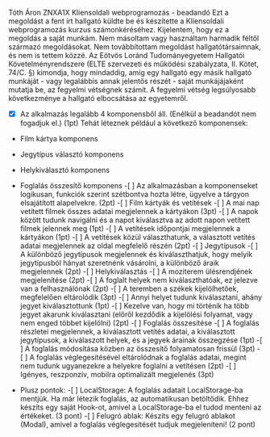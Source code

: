 Tóth Áron
ZNXA1X
Kliensoldali webprogramozás - beadandó
Ezt a megoldást a fent írt hallgató küldte be és készítette a Kliensoldali webprogramozás kurzus számonkéréséhez.
Kijelentem, hogy ez a megoldás a saját munkám. Nem másoltam vagy használtam harmadik féltől
származó megoldásokat. Nem továbbítottam megoldást hallgatótársaimnak, és nem is tettem közzé.
Az Eötvös Loránd Tudományegyetem Hallgatói Követelményrendszere
(ELTE szervezeti és működési szabályzata, II. Kötet, 74/C. §) kimondja, hogy mindaddig,
amíg egy hallgató egy másik hallgató munkáját - vagy legalábbis annak jelentős részét -
saját munkájájaként mutatja be, az fegyelmi vétségnek számít.
A fegyelmi vétség legsúlyosabb következménye a hallgató elbocsátása az egyetemről.

-[x] Az alkalmazás legalább 4 komponensből áll. (Enélkül a beadandót nem fogadjuk el.) (1pt)
Tehát léteznek például a következő komponensek:

- Film kártya komponens
- Jegytípus választó komponens
- Helykiválasztó komponens
- Foglalás összesítő komponens -[ ] Az alkalmazásban a komponenseket logikusan, funkciók szerint szétbontva hozta létre, ügyelve a tárgyon elsajátított alapelvekre. (2pt) -[ ] Film kártyák és vetítések -[ ] A mai nap vetített filmek összes adatai megjelennek a kártyákon (3pt) -[ ] A napok között tudunk navigálni és a napot kiválasztva az adott napon vetített filmek jelennek meg (1pt) -[ ] A vetítések időpontjai megjelennek a kártyákon (1pt) -[ ] A vetítések közül választhatunk, a választott vetítés adatai megjelennek az oldal megfelelő részén (2pt) -[ ] Jegytípusok -[ ] A különböző jegytípusok megjelennek és kiválaszthatjuk, hogy melyik jegytípusból hányat szeretnénk vásárolni, a különböző áraik megjelennek (2pt) -[ ] Helykiválasztás -[ ] A moziterem ülésrendjének megjelenítése (2pt) -[ ] A foglalt helyek nem kiválaszthatóak, ez jelezve van a felhasználónak (2pt) -[ ] A teremben a székek kijelölhetőek, megfelelően eltárolódik (3pt) -[ ] Annyi helyet tudunk kiválasztani, ahány jegyet kiválasztottunk (1pt) -[ ] Kezelve van, hogy mi történik ha több jegyet akarunk kiválasztani (előről kezdődik a kijelölési folyamat, vagy nem enged többet kijelölni) (2pt) -[ ] Foglalás összesítése -[ ] A foglalás részletei megjelennek, a kiválasztott vetítés adatai, a kiválasztott jegytípusok, a kiválaszott helyek, és a jegyek árainak összegzése (1pt) -[ ] A foglalás módosítása közben az összesítő folyamatosan frissül (3pt) -[ ] A foglalás véglegesítésével eltárolódnak a foglalás adatai, megint nem tudunk ugyanezekre a helyekre foglalni a vetítésen (2pt) -[ ] Igényes, reszponzív, mobilra optimalizált megjelenés (3pt)

- Plusz pontok: -[ ] LocalStorage: A foglalás adatait LocalStorage-ba mentjük. Ha már létezik foglalás, az automatikusan betöltődik. Ehhez készíts egy saját Hook-ot, amivel a LocalStorage-ba el tudod menteni az értékeket. (3 pont) -[ ] Felugró ablak: Készíts egy felugró ablakot (Modal), amivel a foglalás véglegesítését tudjuk megjeleníteni! (2 pont)
